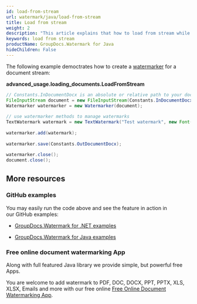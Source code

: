 ```yaml
---
id: load-from-stream
url: watermark/java/load-from-stream
title: Load from stream
weight: 2
description: "This article explains that how to load from stream while using GroupDocs. Watermarks Java API."
keywords: load from stream
productName: GroupDocs.Watermark for Java
hideChildren: False
---
```

The following example democtrates how to create a [watermarker](https://reference.groupdocs.com/watermark/java/com.groupdocs.watermark/Watermarker) for a document stream:

**advanced\_usage.loading\_documents.LoadFromStream**

```java
// Constants.InDocumentDocx is an absolute or relative path to your document. Ex: "C:\\Docs\\document.docx"
FileInputStream document = new FileInputStream(Constants.InDocumentDocx);                                   
Watermarker watermarker = new Watermarker(document);                                                        
                                                                                                            
// use watermarker methods to manage watermarks                                                             
TextWatermark watermark = new TextWatermark("Test watermark", new Font("Arial", 12));                       
                                                                                                            
watermarker.add(watermark);                                                                                 
                                                                                                            
watermarker.save(Constants.OutDocumentDocx);                                                                
                                                                                                            
watermarker.close();                                                                                      
document.close();                                                                                           
```

## More resources

### GitHub examples

You may easily run the code above and see the feature in action in our GitHub examples:

*   [GroupDocs.Watermark for .NET examples](https://github.com/groupdocs-watermark/GroupDocs.Watermark-for-.NET)
    
*   [GroupDocs.Watermark for Java examples](https://github.com/groupdocs-watermark/GroupDocs.Watermark-for-Java)
    

### Free online document watermarking App

Along with full featured Java library we provide simple, but powerful free Apps.

You are welcome to add watermark to PDF, DOC, DOCX, PPT, PPTX, XLS, XLSX, Emails and more with our free online [Free Online Document Watermarking App](https://products.groupdocs.app/watermark).
